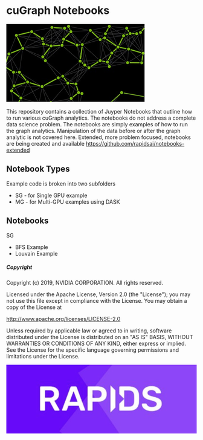 

# cuGraph Notebooks

![GraphAnalyticsFigure](img/GraphAnalyticsFigure.jpg)

This repository contains a collection of Juyper Notebooks that outline how to run various cuGraph analytics.   The notebooks do not address a complete data science problem.  The notebooks are simply examples of how to run the graph analytics.  Manipulation of the data before or after the graph analytic is not covered here.   Extended, more problem focused, notebooks are being created and available https://github.com/rapidsai/notebooks-extended



## Notebook Types

Example code is broken into two subfolders

- SG - for Single GPU example
- MG - for Multi-GPU examples using DASK



## Notebooks

SG

- BFS Example 
- Louvain Example









##### Copyright

Copyright (c) 2019, NVIDIA CORPORATION.  All rights reserved.

Licensed under the Apache License, Version 2.0 (the "License");  you may not use this file except in compliance with the License.  You may obtain a copy of the License at

http://www.apache.org/licenses/LICENSE-2.0 

Unless required by applicable law or agreed to in writing, software distributed under the License is distributed on an "AS IS" BASIS, WITHOUT WARRANTIES OR CONDITIONS OF ANY KIND, either express or implied.  See the License for the specific language governing permissions and limitations under the License.





![RAPIDS](img/rapids_logo.png)

